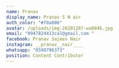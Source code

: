 ```yaml
---
name: Pranav
display_name: Pranav S N air
auth_color: "#f0a006"
avatar: /uploads/img-20201207-wa0046.jpg
email: "9947824413cal@gmail.com "
facebook: Pranav Sajeev Nair
instagram: __pranav__nair____
whatsapp: "8590796373"
position: Content Contributor
---
```


